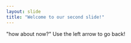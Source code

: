 ```yaml
---
layout: slide
title: "Welcome to our second slide!"
---
```

"how about now?"
Use the left arrow to go back!
